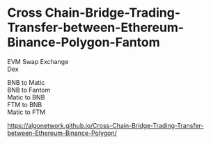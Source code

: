 # Cross Chain-Bridge-Trading-Transfer-between-Ethereum-Binance-Polygon-Fantom

EVM Swap Exchange <br>
Dex <br>

BNB to Matic<br>
BNB to Fantom<br>
Matic to BNB<br>
FTM to BNB<br>
Matic to FTM<br>


https://algonetwork.github.io/Cross-Chain-Bridge-Trading-Transfer-between-Ethereum-Binance-Polygon/
